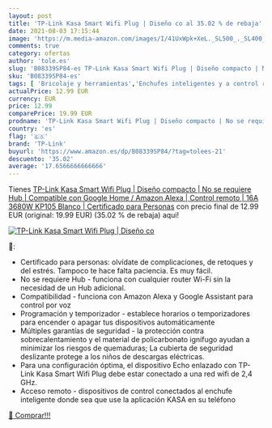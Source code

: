 ```yaml
---
layout: post
title: 'TP-Link Kasa Smart Wifi Plug | Diseño co al 35.02 % de rebaja'
date: 2021-08-03 17:15:44
image: 'https://m.media-amazon.com/images/I/41UxWpk+XeL._SL500_._SL400_.jpg'
comments: true
category: ofertas
author: 'tole.es'
slug: 'B08339SP84-es TP-Link Kasa Smart Wifi Plug | Diseño compacto | No se...'
sku: 'B08339SP84-es'
tags: [ 'Bricolaje y herramientas','Enchufes inteligentes y a control remoto','Enchufes y accesorios','Instalación eléctrica','alexa','google','home','tp-link', ]
actualPrice: 12.99 EUR
currency: EUR
price: 12.99
comparePrice: 19.99 EUR
prodname: 'TP-Link Kasa Smart Wifi Plug | Diseño compacto | No se requiere Hub | Compatible con Google Home / Amazon Alexa | Control remoto | 16A 3680W  KP105   Blanco | Certificado para Personas'
country: 'es'
flag: '🇪🇸'
brand: 'TP-Link'
buyurl: 'https://www.amazon.es/dp/B08339SP84/?tag=tolees-21'
descuento: '35.02'
average: '17.6566666666666'
---
```


Tienes [TP-Link Kasa Smart Wifi Plug | Diseño compacto | No se requiere Hub | Compatible con Google Home / Amazon Alexa | Control remoto | 16A 3680W  KP105   Blanco | Certificado para Personas](https://www.amazon.es/dp/B08339SP84/?tag=tolees-21) con precio final de  12.99 EUR (original: 19.99 EUR) (35.02 %  de rebaja) aqui!

[![TP-Link Kasa Smart Wifi Plug | Diseño co](https://m.media-amazon.com/images/I/41UxWpk+XeL._SL500_._SL400_.jpg)](https://www.amazon.es/dp/B08339SP84/?tag=tolees-21)

🔎:

- Certificado para personas: olvídate de complicaciones, de retoques y del estrés. Tampoco te hace falta paciencia. Es muy fácil.
- No se requiere Hub - funciona con cualquier router Wi-Fi sin la necesidad de un Hub adicional.
- Compatibilidad - funciona con Amazon Alexa y Google Assistant para control por voz
- Programación y temporizador - establece horarios o temporizadores para encender o apagar tus dispositivos automáticamente
- Múltiples garantías de seguridad - la protección contra sobrecalentamiento y el material de policarbonato ignífugo ayudan a minimizar los riesgos de quemaduras; La cubierta de seguridad deslizante protege a los niños de descargas eléctricas.
- Para una configuración óptima, el dispositivo Echo enlazado con TP-Link Kasa Smart Wifi Plug debe estar conectado a una red wifi de 2,4 GHz.
- Acceso remoto - dispositivos de control conectados al enchufe inteligente donde sea que use la aplicación KASA en su teléfono

[🛒 Comprar!!!](https://www.amazon.es/dp/B08339SP84/?tag=tolees-21)
